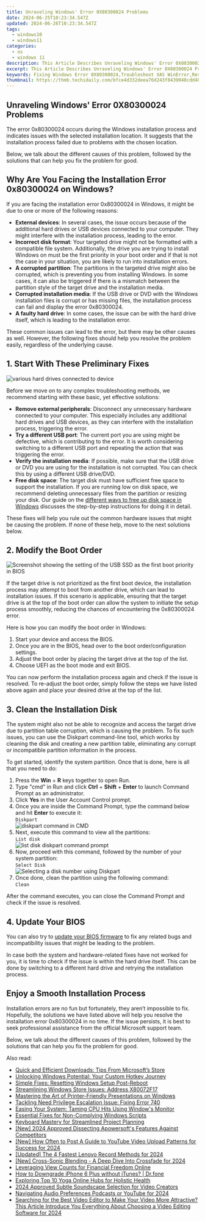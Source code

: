 ```yaml
---
title: Unraveling Windows' Error 0X80300024 Problems
date: 2024-06-25T10:23:34.547Z
updated: 2024-06-26T10:23:34.547Z
tags:
  - windows10
  - windows11
categories:
  - os
  - windows 11
description: This Article Describes Unraveling Windows' Error 0X80300024 Problems
excerpt: This Article Describes Unraveling Windows' Error 0X80300024 Problems
keywords: Fixing Windows Error 0X80300024,Troubleshoot XAS WinError,Resolve Windows 0X80300024 Faults,Overcome 0X80300024 in Windows,Remedy Windows Error XAS,Fix Windows Error Code XAS,Addressing XAS WinError Issue
thumbnail: https://thmb.techidaily.com/bfce4d332deea76d243f8439048cdd48e83f3f7bffbf49e41ff2d8a5b05d2343.jpg
---
```


## Unraveling Windows' Error 0X80300024 Problems

 The error 0x80300024 occurs during the Windows installation process and indicates issues with the selected installation location. It suggests that the installation process failed due to problems with the chosen location.

 Below, we talk about the different causes of this problem, followed by the solutions that can help you fix the problem for good.

## Why Are You Facing the Installation Error 0x80300024 on Windows?

 If you are facing the installation error 0x80300024 in Windows, it might be due to one or more of the following reasons:

* **External devices**: In several cases, the issue occurs because of the additional hard drives or USB devices connected to your computer. They might interfere with the installation process, leading to the error.
* **Incorrect disk format**: Your targeted drive might not be formatted with a compatible file system. Additionally, the drive you are trying to install Windows on must be the first priority in your boot order and if that is not the case in your situation, you are likely to run into installation errors.
* **A corrupted partition**: The partitions in the targeted drive might also be corrupted, which is preventing you from installing Windows. In some cases, it can also be triggered if there is a mismatch between the partition style of the target drive and the installation media.
* **Corrupted installation media**: If the USB drive or DVD with the Windows installation files is corrupt or has missing files, the installation process can fail and display the error 0x80300024\.
* **A faulty hard drive**: In some cases, the issue can be with the hard drive itself, which is leading to the installation error.

 These common issues can lead to the error, but there may be other causes as well. However, the following fixes should help you resolve the problem easily, regardless of the underlying cause.

## 1\. Start With These Preliminary Fixes

![various hard drives connected to device](https://static1.makeuseofimages.com/wordpress/wp-content/uploads/2023/05/ssd-connected-1.jpg)

 Before we move on to any complex troubleshooting methods, we recommend starting with these basic, yet effective solutions:

* **Remove external peripherals**: Disconnect any unnecessary hardware connected to your computer. This especially includes any additional hard drives and USB devices, as they can interfere with the installation process, triggering the error.
* **Try a different USB port**: The current port you are using might be defective, which is contributing to the error. It is worth considering switching to a different USB port and repeating the action that was triggering the error.
* **Verify the installation media**: If possible, make sure that the USB drive or DVD you are using for the installation is not corrupted. You can check this by using a different USB drive/DVD.
* **Free disk space**: The target disk must have sufficient free space to support the installation. If you are running low on disk space, we recommend deleting unnecessary files from the partition or resizing your disk. Our guide on the [different ways to free up disk space in Windows](https://www.makeuseof.com/tag/6-tips-free-disk-space-windows-10/) discusses the step-by-step instructions for doing it in detail.

 These fixes will help you rule out the common hardware issues that might be causing the problem. If none of these help, move to the next solutions below.

## 2\. Modify the Boot Order

![Screenshot showing the setting of the USB SSD as the first boot priority in BIOS](https://static1.makeuseofimages.com/wordpress/wp-content/uploads/2023/06/16-screenshot-showing-the-setting-of-the-usb-ssd-as-the-first-boot-priority-in-bios.jpg)

 If the target drive is not prioritized as the first boot device, the installation process may attempt to boot from another drive, which can lead to installation issues. If this scenario is applicable, ensuring that the target drive is at the top of the boot order can allow the system to initiate the setup process smoothly, reducing the chances of encountering the 0x80300024 error.

 Here is how you can modify the boot order in Windows:

1. Start your device and access the BIOS.
2. Once you are in the BIOS, head over to the boot order/configuration settings.
3. Adjust the boot order by placing the target drive at the top of the list.
4. Choose UEFI as the boot mode and exit BIOS.

 You can now perform the installation process again and check if the issue is resolved. To re-adjust the boot order, simply follow the steps we have listed above again and place your desired drive at the top of the list.

## 3\. Clean the Installation Disk

 The system might also not be able to recognize and access the target drive due to partition table corruption, which is causing the problem. To fix such issues, you can use the Diskpart command-line tool, which works by cleaning the disk and creating a new partition table, eliminating any corrupt or incompatible partition information in the process.

 To get started, identify the system partition. Once that is done, here is all that you need to do:

1. Press the **Win** \+ **R** keys together to open Run.
2. Type "cmd" in Run and click **Ctrl** \+ **Shift** \+ **Enter** to launch Command Prompt as an administrator.
3. Click **Yes** in the User Account Control prompt.
4. Once you are inside the Command Prompt, type the command below and hit **Enter** to execute it:  
`Diskpart​​​`  
![diskpart command in CMD](https://static1.makeuseofimages.com/wordpress/wp-content/uploads/2023/04/diskpart.jpg)
5. Next, execute this command to view all the partitions:  
`List disk`  
![list disk diskpart command prompt](https://static1.makeuseofimages.com/wordpress/wp-content/uploads/2022/09/list-disk-diskpart-command-prompt.jpg)
6. Now, proceed with this command, followed by the number of your system partition:  
`​​​​​​​​​​​​​​Select Disk`  
![Selecting a disk number using Diskpart](https://static1.makeuseofimages.com/wordpress/wp-content/uploads/2022/06/Selecting-a-disk-number-using-Diskpart.jpg)
7. Once done, clean the partition using the following command:  
`​​​​​​​​​​​​​​Clean`

 After the command executes, you can close the Command Prompt and check if the issue is resolved.

## 4\. Update Your BIOS

 You can also try to [update your BIOS firmware](https://www.makeuseof.com/tag/update-uefi-bios-windows/) to fix any related bugs and incompatibility issues that might be leading to the problem.

 In case both the system and hardware-related fixes have not worked for you, it is time to check if the issue is within the hard drive itself. This can be done by switching to a different hard drive and retrying the installation process.

## Enjoy a Smooth Installation Process

 Installation errors are no fun but fortunately, they aren’t impossible to fix. Hopefully, the solutions we have listed above will help you resolve the installation error 0x80300024 in no time. If the issue persists, it is best to seek professional assistance from the official Microsoft support team.

 Below, we talk about the different causes of this problem, followed by the solutions that can help you fix the problem for good.

<span class="atpl-alsoreadstyle">Also read:</span>
<div><ul>
<li><a href="https://win11.techidaily.com/quick-and-efficient-downloads-tips-from-microsofts-store/"><u>Quick and Efficient Downloads: Tips From Microsoft’s Store</u></a></li>
<li><a href="https://win11.techidaily.com/unlocking-windows-potential-your-custom-hotkey-journey/"><u>Unlocking Windows Potential: Your Custom Hotkey Journey</u></a></li>
<li><a href="https://win11.techidaily.com/simple-fixes-resetting-windows-setup-post-reboot/"><u>Simple Fixes: Resetting Windows Setup Post-Reboot</u></a></li>
<li><a href="https://win11.techidaily.com/streamlining-windows-store-issues-address-x80072f17/"><u>Streamlining Windows Store Issues: Address X80072F17</u></a></li>
<li><a href="https://win11.techidaily.com/mastering-the-art-of-printer-friendly-presentations-on-windows/"><u>Mastering the Art of Printer-Friendly Presentations on Windows</u></a></li>
<li><a href="https://win11.techidaily.com/tackling-need-privilege-escalation-issue-fixing-error-740/"><u>Tackling Need Privilege Escalation Issue: Fixing Error 740</u></a></li>
<li><a href="https://win11.techidaily.com/easing-your-system-taming-cpu-hits-using-windows-monitor/"><u>Easing Your System: Taming CPU Hits Using Window's Monitor</u></a></li>
<li><a href="https://win11.techidaily.com/essential-fixes-for-non-complying-windows-scripts/"><u>Essential Fixes for Non-Complying Windows Scripts</u></a></li>
<li><a href="https://win11.techidaily.com/keyboard-mastery-for-streamlined-project-planning/"><u>Keyboard Mastery for Streamlined Project Planning</u></a></li>
<li><a href="https://video-screen-grab.techidaily.com/new-2024-approved-dissecting-apowersofts-features-against-competitors/"><u>[New] 2024 Approved  Dissecting Apowersoft's Features Against Competitors</u></a></li>
<li><a href="https://eaxpv-info.techidaily.com/new-how-often-to-post-a-guide-to-youtube-video-upload-patterns-for-success-for-2024/"><u>[New] How Often to Post  A Guide to YouTube Video Upload Patterns for Success for 2024</u></a></li>
<li><a href="https://visual-screen-recording.techidaily.com/updated-the-4-fastest-lenovo-record-methods-for-2024/"><u>[Updated] The 4 Fastest Lenovo Record Methods for 2024</u></a></li>
<li><a href="https://vp-tips.techidaily.com/new-cross-sonic-blending-a-deep-dive-into-crossfade-for-2024/"><u>[New] Cross-Sonic Blending - A Deep Dive Into Crossfade for 2024</u></a></li>
<li><a href="https://youtube-video-recordings.techidaily.com/leveraging-view-counts-for-financial-freedom-online/"><u>Leveraging View Counts for Financial Freedom Online</u></a></li>
<li><a href="https://blog-min.techidaily.com/how-to-downgrade-iphone-6-plus-without-itunes-drfone-by-drfone-ios-system-repair-ios-system-repair/"><u>How to Downgrade iPhone 6 Plus without iTunes? | Dr.fone</u></a></li>
<li><a href="https://youtube-video-recordings.techidaily.com/exploring-top-10-yoga-online-hubs-for-holistic-health/"><u>Exploring Top 10 Yoga Online Hubs for Holistic Health</u></a></li>
<li><a href="https://voice-adjusting.techidaily.com/2024-approved-subtle-soundscape-selection-for-video-creators/"><u>2024 Approved Subtle Soundscape Selection for Video Creators</u></a></li>
<li><a href="https://extra-skills.techidaily.com/navigating-audio-preferences-podcasts-or-youtube-for-2024/"><u>Navigating Audio Preferences  Podcasts or YouTube for 2024</u></a></li>
<li><a href="https://ai-video-editing.techidaily.com/searching-for-the-best-video-editor-to-make-your-video-more-attractive-this-article-introduce-you-everything-about-choosing-a-video-editing-software-for-202/"><u>Searching for the Best Video Editor to Make Your Video More Attractive? This Article Introduce You Everything About Choosing a Video Editing Software for 2024</u></a></li>
</ul></div>

<ins class="adsbygoogle"
      style="display:block"
      data-ad-client="ca-pub-7571918770474297"
      data-ad-slot="8358498916"
      data-ad-format="auto"
      data-full-width-responsive="true"></ins>